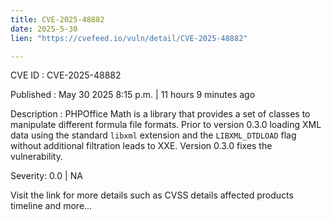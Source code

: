 ```yaml
---
title: CVE-2025-48882
date: 2025-5-30
lien: "https://cvefeed.io/vuln/detail/CVE-2025-48882"

---
```


CVE ID : CVE-2025-48882

Published :  May 30
2025
8:15 p.m. | 11 hours
9 minutes ago

Description : PHPOffice Math is a library that provides a set of classes to manipulate different formula file formats. Prior to version 0.3.0
loading XML data using the standard `libxml` extension and the `LIBXML_DTDLOAD` flag without additional filtration
leads to XXE. Version 0.3.0 fixes the vulnerability.

Severity: 0.0 | NA

Visit the link for more details
such as CVSS details
affected products
timeline
and more...
